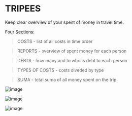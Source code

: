 # TRIPEES 

Keep clear overview of your spent of money in travel time.

Four Sections:
>COSTS - list of all costs in time order

>REPORTS - overview of spent money for each person

>DEBTS - how many and to who is debt to each person

>TYPES OF COSTS - costs diveded by type 

>SUMA - total suma of all money spent on the trip


![image](https://user-images.githubusercontent.com/43533811/211524273-ae123362-526c-4eef-b77f-05886c895fd5.png)

>


![image](https://user-images.githubusercontent.com/43533811/211523947-b4939aea-6868-4653-ac4f-a17ab0f03aab.png)

>

![image](https://user-images.githubusercontent.com/43533811/211524026-a5317bee-4429-4ff4-981a-971325e2551a.png)

